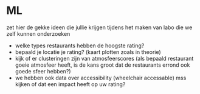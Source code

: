 # ML
zet hier de gekke ideen die jullie krijgen tijdens het maken van labo die we zelf kunnen onderzoeken
* welke types restaurants hebben de hoogste rating?
* bepaald je locatie je rating? (kaart plotten zoals in theorie)
* kijk of er clusteringen zijn van atmosfeerscores (als bepaald restaurant goeie atmosfeer heeft, is de kans groot dat de restaurants errond ook goede sfeer hebben?)
* we hebben ook data over accessibility (wheelchair accessable) mss kijken of dat een impact heeft op uw rating?
